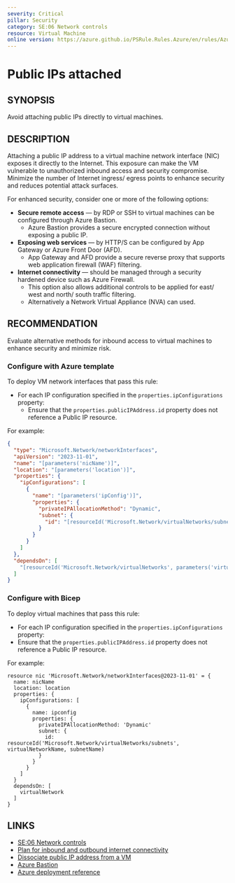 ```yaml
---
severity: Critical
pillar: Security
category: SE:06 Network controls
resource: Virtual Machine
online version: https://azure.github.io/PSRule.Rules.Azure/en/rules/Azure.VM.PublicIPAttached/
---
```


# Public IPs attached

## SYNOPSIS

Avoid attaching public IPs directly to virtual machines.

## DESCRIPTION

Attaching a public IP address to a virtual machine network interface (NIC) exposes it directly to the Internet.
This exposure can make the VM vulnerable to unauthorized inbound access and security compromise.
Minimize the number of Internet ingress/ egress points to enhance security and reduces potential attack surfaces.

For enhanced security, consider one or more of the following options:

- **Secure remote access** &mdash; by RDP or SSH to virtual machines can be configured through Azure Bastion.
  - Azure Bastion provides a secure encrypted connection without exposing a public IP.
- **Exposing web services** &mdash; by HTTP/S can be configured by App Gateway or Azure Front Door (AFD).
  - App Gateway and AFD provide a secure reverse proxy that supports web application firewall (WAF) filtering.
- **Internet connectivity** &mdash; should be managed through a security hardened device such as Azure Firewall.
  - This option also allows additional controls to be applied for east/ west and north/ south traffic filtering.
  - Alternatively a Network Virtual Appliance (NVA) can used.

## RECOMMENDATION

Evaluate alternative methods for inbound access to virtual machines to enhance security and minimize risk.

### Configure with Azure template

To deploy VM network interfaces that pass this rule:

- For each IP configuration specified in the `properties.ipConfigurations` property:
  - Ensure that the `properties.publicIPAddress.id` property does not reference a Public IP resource.

For example:

```json
{
  "type": "Microsoft.Network/networkInterfaces",
  "apiVersion": "2023-11-01",
  "name": "[parameters('nicName')]",
  "location": "[parameters('location')]",
  "properties": {
    "ipConfigurations": [
      {
        "name": "[parameters('ipConfig')]",
        "properties": {
          "privateIPAllocationMethod": "Dynamic",
          "subnet": {
            "id": "[resourceId('Microsoft.Network/virtualNetworks/subnets', parameters('virtualNetworkName'), parameters('subnetName'))]"
          }
        }
      }
    ]
  },
  "dependsOn": [
    "[resourceId('Microsoft.Network/virtualNetworks', parameters('virtualNetworkName'))]"
  ]
}
```

### Configure with Bicep

To deploy virtual machines that pass this rule:

- For each IP configuration specified in the `properties.ipConfigurations` property:
 - Ensure that the `properties.publicIPAddress.id` property does not reference a Public IP resource.

 For example:

```bicep
resource nic 'Microsoft.Network/networkInterfaces@2023-11-01' = {
  name: nicName
  location: location
  properties: {
    ipConfigurations: [
      {
        name: ipconfig
        properties: {
          privateIPAllocationMethod: 'Dynamic'
          subnet: {
            id: resourceId('Microsoft.Network/virtualNetworks/subnets', virtualNetworkName, subnetName)
          }
        }
      }
    ]
  }
  dependsOn: [
    virtualNetwork
  ]
}
```

## LINKS

- [SE:06 Network controls](https://learn.microsoft.com/azure/well-architected/security/networking)
- [Plan for inbound and outbound internet connectivity](https://learn.microsoft.com/azure/cloud-adoption-framework/ready/azure-best-practices/plan-for-inbound-and-outbound-internet-connectivity)
- [Dissociate public IP address from a VM](https://learn.microsoft.com/azure/virtual-network/ip-services/remove-public-ip-address-vm)
- [Azure Bastion](https://learn.microsoft.com/azure/bastion/bastion-overview)
- [Azure deployment reference](https://learn.microsoft.com/azure/templates/microsoft.network/networkinterfaces)
